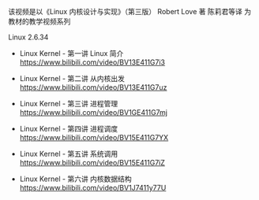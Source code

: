 该视频是以《Linux 内核设计与实现》（第三版） Robert Love 著 陈莉君等译 为教材的教学视频系列

Linux 2.6.34

- Linux Kernel - 第一讲 Linux 简介
  https://www.bilibili.com/video/BV13E411G7i3

- Linux Kernel - 第二讲 从内核出发
  https://www.bilibili.com/video/BV13E411G7uz

- Linux Kernel - 第三讲 进程管理
  https://www.bilibili.com/video/BV1GE411G7mj

- Linux Kernel - 第四讲 进程调度
  https://www.bilibili.com/video/BV15E411G7YX

- Linux Kernel - 第五讲 系统调用
  https://www.bilibili.com/video/BV15E411G7iZ

- Linux Kernel - 第六讲 内核数据结构
  https://www.bilibili.com/video/BV1J7411y77U
